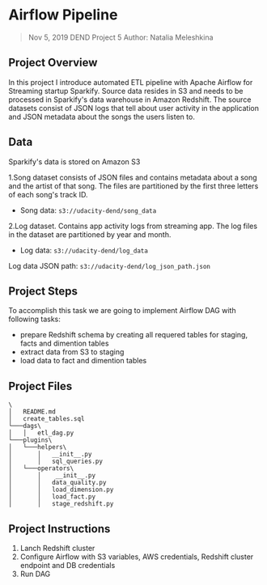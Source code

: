 # Airflow Pipeline  

> Nov 5, 2019
> DEND Project 5 
> Author: Natalia Meleshkina

## Project Overview

In this project I introduce automated ETL pipeline with Apache Airflow for Streaming startup Sparkify. Source data resides in S3 and needs to be processed in Sparkify's data warehouse in Amazon Redshift. The source datasets consist of JSON logs that tell about user activity in the application and JSON metadata about the songs the users listen to.

## Data

Sparkify's data is stored on Amazon S3

1.Song dataset consists of JSON files and contains metadata about a song and the artist of that song. The files are partitioned by the first three letters of each song's track ID.

- Song data: `s3://udacity-dend/song_data`

2.Log dataset. Contains app activity logs from streaming app. The log files in the dataset are partitioned by year and month.

- Log data: `s3://udacity-dend/log_data`

Log data JSON path: `s3://udacity-dend/log_json_path.json`

## Project Steps

To accomplish this task we are going to implement Airflow DAG with following tasks:

- prepare Redshift schema by creating all requered tables for staging, facts and dimention tables
- extract data from S3 to staging
- load data to fact and dimention tables

## Project Files

```
\
│   README.md
│   create_tables.sql
└───dags\
│   │   etl_dag.py
└───plugins\
│   └───helpers\
│       │   __init__.py
│       │   sql_queries.py
│   └───operators\
│       │    __init__.py
│       │   data_quality.py
│       │   load_dimension.py
│       │   load_fact.py
│       │   stage_redshift.py
```
## Project Instructions

1. Lanch Redshift cluster
2. Configure Airflow with S3 variables, AWS credentials, Redshift cluster endpoint and DB credentials
3. Run DAG